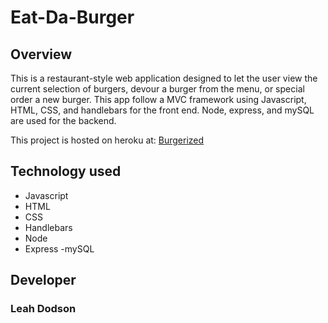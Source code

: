 # Eat-Da-Burger

## Overview
This is a restaurant-style web application designed to let the user view the current selection of burgers, devour a burger from the menu, or special order a new burger. This app follow a MVC framework using Javascript, HTML, CSS, and handlebars for the front end. Node, express, and mySQL are used for the backend. 

This project is hosted on heroku at: [Burgerized](https://burgerized.herokuapp.com/)

## Technology used
  - Javascript
  - HTML
  - CSS
  - Handlebars
  - Node
  - Express
  -mySQL

## Developer
### Leah Dodson
